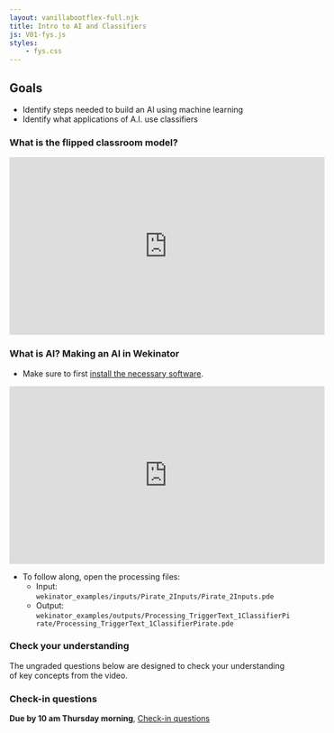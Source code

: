 ```yaml
---
layout: vanillabootflex-full.njk
title: Intro to AI and Classifiers
js: V01-fys.js
styles:
	- fys.css
---
```

## Goals

- Identify steps needed to build an AI using machine learning
- Identify what applications of A.I. use classifiers

### What is the flipped classroom model?

<iframe width="560" height="315" src="https://www.youtube.com/embed/3dH2Co_Cvps" frameborder="0" allow="accelerometer; autoplay; encrypted-media; gyroscope; picture-in-picture" allowfullscreen></iframe>

### What is AI? Making an AI in Wekinator

- Make sure to first [install the necessary software](https://lucid-clarke-7bca0c.netlify.app/fys-installation/).

<iframe width="560" height="315" src="https://www.youtube.com/embed/R7ilsL6maXk" frameborder="0" allow="accelerometer; autoplay; encrypted-media; gyroscope; picture-in-picture" allowfullscreen></iframe>

- To follow along, open the processing files:
	- Input: `wekinator_examples/inputs/Pirate_2Inputs/Pirate_2Inputs.pde`
	- Output: `wekinator_examples/outputs/Processing_TriggerText_1ClassifierPirate/Processing_TriggerText_1ClassifierPirate.pde`

### Check your understanding

The ungraded questions below are designed to check your understanding of key concepts from the video.

<div id="question-node"></div>

### Check-in questions

**Due by 10 am Thursday morning**, [Check-in questions](https://d2l.mountunion.edu/d2l/lms/quizzing/user/quiz_summary.d2l?qi=19782&ou=35016)


